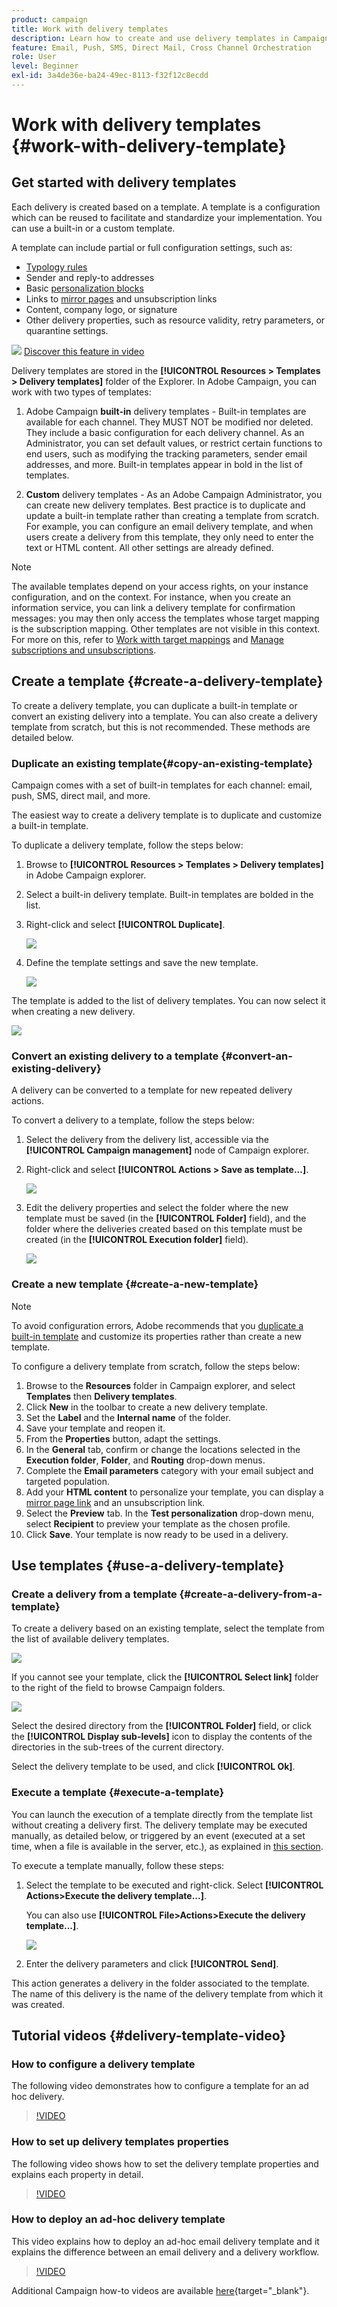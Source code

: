 ```yaml
---
product: campaign
title: Work with delivery templates
description: Learn how to create and use delivery templates in Campaign
feature: Email, Push, SMS, Direct Mail, Cross Channel Orchestration
role: User
level: Beginner
exl-id: 3a4de36e-ba24-49ec-8113-f32f12c8ecdd
---
```

# Work with delivery templates {#work-with-delivery-template}

## Get started with delivery templates

Each delivery is created based on a template. A template is a configuration which can be reused to facilitate and standardize your implementation. You can use a built-in or a custom template. 

A template can include partial or full configuration settings, such as:

* [Typology rules](../../automation/campaign-opt/campaign-typologies.md)
* Sender and reply-to addresses
* Basic [personalization blocks](../send/personalization-blocks.md)
* Links to [mirror pages](../send/mirror-page.md) and unsubscription links
* Content, company logo, or signature
* Other delivery properties, such as resource validity, retry parameters, or quarantine settings.

![](assets/do-not-localize/how-to-video.png) [Discover this feature in video](#delivery-template-video)

Delivery templates are stored in the **[!UICONTROL Resources > Templates > Delivery templates]** folder of the Explorer. In Adobe Campaign, you can work with two types of templates:

1. Adobe Campaign **built-in** delivery templates - Built-in templates are available for each channel. They MUST NOT be modified nor deleted. They include a basic configuration for each delivery channel. As an Administrator, you can set default values, or restrict certain functions to end users, such as modifying the tracking parameters, sender email addresses, and more. Built-in templates appear in bold in the list of templates.

1. **Custom** delivery templates - As an Adobe Campaign Administrator, you can create new delivery templates. Best practice is to duplicate and update a built-in template rather than creating a template from scratch. For example, you can configure an email delivery template, and when users create a delivery from this template, they only need to enter the text or HTML content. All other settings are already defined. 

>[!NOTE]
>
>The available templates depend on your access rights, on your instance configuration, and on the context. For instance, when you create an information service, you can link a delivery template for confirmation messages: you may then only access the templates whose target mapping is the subscription mapping. Other templates are not visible in this context. For more on this, refer to [Work witth target mappings](../audiences/target-mappings.md) and [Manage subscriptions and unsubscriptions](../start/subscriptions.md).


## Create a template {#create-a-delivery-template}

To create a delivery template, you can duplicate a built-in template or convert an existing delivery into a template. You can also create a delivery template from scratch, but this is not recommended. These methods are detailed below.

### Duplicate an existing template{#copy-an-existing-template}

Campaign comes with a set of built-in templates for each channel: email, push, SMS, direct mail, and more.

The easiest way to create a delivery template is to duplicate and customize a built-in template.

To duplicate a delivery template, follow the steps below:

1. Browse to **[!UICONTROL Resources > Templates > Delivery templates]** in Adobe Campaign explorer.
1. Select a built-in delivery template. Built-in templates are bolded in the list.
1. Right-click and select **[!UICONTROL Duplicate]**.

    ![](assets/duplicate-built-in-template.png)

1. Define the template settings and save the new template.

    ![](assets/delivery-template-new.png)

The template is added to the list of delivery templates. You can now select it when creating a new delivery.

![](assets/select-the-new-template.png)

### Convert an existing delivery to a template {#convert-an-existing-delivery}

A delivery can be converted to a template for new repeated delivery actions. 

To convert a delivery to a template, follow the steps below:

1. Select the delivery from the delivery list, accessible via the **[!UICONTROL Campaign management]** node of Campaign explorer.

1. Right-click and select **[!UICONTROL Actions > Save as template...]**.

   ![](assets/save-as-template.png)

1. Edit the delivery properties and select the folder where the new template must be saved (in the **[!UICONTROL Folder]** field), and the folder where the deliveries created based on this template must be created (in the **[!UICONTROL Execution folder]** field).

   ![](assets/template-select-folders.png)

### Create a new template {#create-a-new-template}

>[!NOTE]
>
>To avoid configuration errors, Adobe recommends that you [duplicate a built-in template](#copy-an-existing-template) and customize its properties rather than create a new template.

To configure a delivery template from scratch, follow the steps below:

1. Browse to the **Resources** folder in Campaign explorer, and select **Templates** then **Delivery templates**.
1. Click **New** in the toolbar to create a new delivery template.
1. Set the **Label** and the **Internal name** of the folder.
1. Save your template and reopen it.
1. From the **Properties** button, adapt the settings.
1. In the **General** tab, confirm or change the locations selected in the **Execution folder**, **Folder**, and **Routing** drop-down menus.
1. Complete the **Email parameters** category with your email subject and targeted population.
1. Add your **HTML content** to personalize your template, you can display a [mirror page link](../send/mirror-page.md) and an unsubscription link.
1. Select the **Preview** tab. In the **Test personalization** drop-down menu, select **Recipient** to preview your template as the chosen profile.
1. Click **Save**. Your template is now ready to be used in a delivery.


## Use templates {#use-a-delivery-template}

### Create a delivery from a template {#create-a-delivery-from-a-template}

To create a delivery based on an existing template, select the template from the list of available delivery templates.

![](assets/select-the-new-template.png)

If you cannot see your template, click the **[!UICONTROL Select link]** folder to the right of the field to browse Campaign folders.

![](assets/browse-templates.png)

Select the desired directory from the **[!UICONTROL Folder]** field, or click the **[!UICONTROL Display sub-levels]** icon to display the contents of the directories in the sub-trees of the current directory.

Select the delivery template to be used, and click **[!UICONTROL Ok]**.

### Execute a template {#execute-a-template}

You can launch the execution of a template directly from the template list without creating a delivery first. The delivery template may be executed manually, as detailed below, or triggered by an event (executed at a set time, when a file is available in the server, etc.), as explained in [this section](https://experienceleague.adobe.com/en/docs/campaign/automation/workflows/wf-activities/action-activities/delivery). 

To execute a template manually, follow these steps:

1. Select the template to be executed and right-click. Select **[!UICONTROL Actions>Execute the delivery template...]**.

    You can also use **[!UICONTROL File>Actions>Execute the delivery template...]**.

    ![](assets/execute-delivery-template.png)

1. Enter the delivery parameters and click **[!UICONTROL Send]**.

This action generates a delivery in the folder associated to the template. The name of this delivery is the name of the delivery template from which it was created.

## Tutorial videos {#delivery-template-video}

### How to configure a delivery template 

The following video demonstrates how to configure a template for an ad hoc delivery.

>[!VIDEO](https://video.tv.adobe.com/v/342082?quality=12)

### How to set up delivery templates properties

The following video shows how to set the delivery template properties and explains each property in detail.

>[!VIDEO](https://video.tv.adobe.com/v/338969?quality=12)

### How to deploy an ad-hoc delivery template

This video explains how to deploy an ad-hoc email delivery template and it explains the difference between an email delivery and a delivery workflow.

>[!VIDEO](https://video.tv.adobe.com/v/338965?quality=12)

Additional Campaign how-to videos are available [here](https://experienceleague.adobe.com/docs/campaign-learn/tutorials/getting-started/introduction-to-adobe-campaign.html){target="_blank"}.
